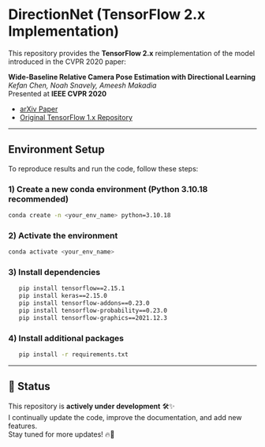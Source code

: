 # DirectionNet (TensorFlow 2.x Implementation)

This repository provides the **TensorFlow 2.x** reimplementation of the model introduced in the CVPR 2020 paper:

**Wide-Baseline Relative Camera Pose Estimation with Directional Learning**  
*Kefan Chen, Noah Snavely, Ameesh Makadia*  
Presented at **IEEE CVPR 2020**

- [arXiv Paper](https://arxiv.org/abs/2106.03336)  
- [Original TensorFlow 1.x Repository](https://github.com/arthurchen0518/DirectionNet.git)  

---

## Environment Setup

To reproduce results and run the code, follow these steps:

### 1) Create a new conda environment (Python 3.10.18 recommended)
```bash
conda create -n <your_env_name> python=3.10.18
````

### 2) Activate the environment
```bash
conda activate <your_env_name>
````
### 3) Install dependencies
```bash
   pip install tensorflow==2.15.1
   pip install keras==2.15.0
   pip install tensorflow-addons==0.23.0
   pip install tensorflow-probability==0.23.0
   pip install tensorflow-graphics==2021.12.3
````

### 4) Install additional packages
```bash
   pip install -r requirements.txt
````

---

## 🚧 Status

This repository is **actively under development** 🛠️✨  
I continually update the code, improve the documentation, and add new features.  
Stay tuned for more updates! 🔥📌
